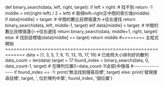 
def binary_search(data, left, right, target):
    if left > right:                                        # 找不到
        return -1    
    middle = int((right-left) / 2 + left)                     # 取得left~right正中間的索引值(middle)    
    if data[middle] > target:                               # 中間的數比目標值還大->往左邊找
        return binary_search(data, left, middle-1, target)
    elif data[middle] < target:                             # 中間的數比目標值還小->往右邊找
        return binary_search(data, middle+1, right, target)
    else:                                                   # 找到目標值(data[middle] == target)
        return middle
#======== 主程式開始 =============================================================
data = [1, 3, 5, 7, 9, 11, 13, 15, 17, 19]          # 已依照大小排列好的數列
data_count = len(data)
target = 17
found_index = binary_search(data, 0, data_count-1, target)    # 在陣列位置0~data_count-1(全部)中搜尋
#-----------------
if found_index == -1:
    print('無法找到搜尋目標', target)
else:
    print('發現搜尋目標', target, ', 位於陣列中第', found_index, '個位置')
